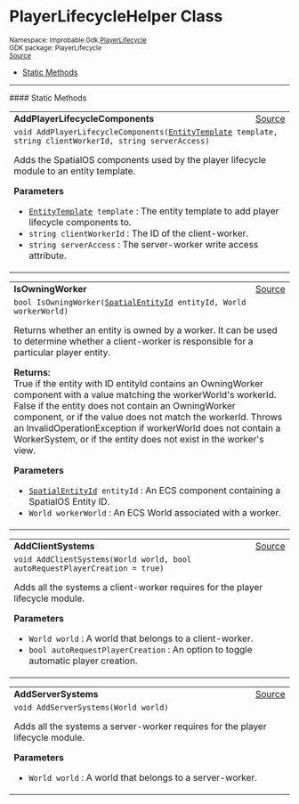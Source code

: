 
# PlayerLifecycleHelper Class
<sup>
Namespace: Improbable.Gdk.<a href="{{urlRoot}}/api/player-lifecycle-index">PlayerLifecycle</a><br/>
GDK package: PlayerLifecycle<br/>
<a href="https://www.github.com/spatialos/gdk-for-unity/blob/0.2.2/workers/unity/Packages/com.improbable.gdk.playerlifecycle/PlayerLifecycleHelper.cs/#L10">Source</a>
<style>
a code {
                    padding: 0em 0.25em!important;
}
code {
                    background-color: #ffffff!important;
}
</style>
</sup>
<nav id="pageToc" class="page-toc"><ul><li><a href="#static-methods">Static Methods</a>
</ul></nav>











</p>
<hr style="width:100%; border-top-color:#d8d8d8" />
#### Static Methods


</p>




<table width="100%">
    <tr>
        <td style="border-right:none"><b>AddPlayerLifecycleComponents</b></td>
        <td style="border-left:none; text-align:right"><a href="https://www.github.com/spatialos/gdk-for-unity/blob/0.2.2/workers/unity/Packages/com.improbable.gdk.playerlifecycle/PlayerLifecycleHelper.cs/#L18">Source</a></td>
    </tr>
    <tr>
        <td colspan="2">
<code>void AddPlayerLifecycleComponents(<a href="{{urlRoot}}/api/core/entity-template">EntityTemplate</a> template, string clientWorkerId, string serverAccess)</code></p>
Adds the SpatialOS components used by the player lifecycle module to an entity template. 


</p>

<b>Parameters</b>

<ul>
<li><code><a href="{{urlRoot}}/api/core/entity-template">EntityTemplate</a> template</code> : The entity template to add player lifecycle components to.</li>
<li><code>string clientWorkerId</code> : The ID of the client-worker.</li>
<li><code>string serverAccess</code> : The server-worker write access attribute.</li>
</ul>





</td>
    </tr>
</table>


<table width="100%">
    <tr>
        <td style="border-right:none"><b>IsOwningWorker</b></td>
        <td style="border-left:none; text-align:right"><a href="https://www.github.com/spatialos/gdk-for-unity/blob/0.2.2/workers/unity/Packages/com.improbable.gdk.playerlifecycle/PlayerLifecycleHelper.cs/#L41">Source</a></td>
    </tr>
    <tr>
        <td colspan="2">
<code>bool IsOwningWorker(<a href="{{urlRoot}}/api/core/spatial-entity-id">SpatialEntityId</a> entityId, World workerWorld)</code></p>
Returns whether an entity is owned by a worker. It can be used to determine whether a client-worker is responsible for a particular player entity. 
</p><b>Returns:</b></br>True if the entity with ID entityId contains an OwningWorker component with a value matching the workerWorld's workerId. False if the entity does not contain an OwningWorker component, or if the value does not match the workerId. Throws an InvalidOperationException if workerWorld does not contain a WorkerSystem, or if the entity does not exist in the worker's view. 

</p>

<b>Parameters</b>

<ul>
<li><code><a href="{{urlRoot}}/api/core/spatial-entity-id">SpatialEntityId</a> entityId</code> : An ECS component containing a SpatialOS Entity ID.</li>
<li><code>World workerWorld</code> : An ECS World associated with a worker.</li>
</ul>





</td>
    </tr>
</table>


<table width="100%">
    <tr>
        <td style="border-right:none"><b>AddClientSystems</b></td>
        <td style="border-left:none; text-align:right"><a href="https://www.github.com/spatialos/gdk-for-unity/blob/0.2.2/workers/unity/Packages/com.improbable.gdk.playerlifecycle/PlayerLifecycleHelper.cs/#L72">Source</a></td>
    </tr>
    <tr>
        <td colspan="2">
<code>void AddClientSystems(World world, bool autoRequestPlayerCreation = true)</code></p>
Adds all the systems a client-worker requires for the player lifecycle module. 


</p>

<b>Parameters</b>

<ul>
<li><code>World world</code> : A world that belongs to a client-worker.</li>
<li><code>bool autoRequestPlayerCreation</code> : An option to toggle automatic player creation.</li>
</ul>





</td>
    </tr>
</table>


<table width="100%">
    <tr>
        <td style="border-right:none"><b>AddServerSystems</b></td>
        <td style="border-left:none; text-align:right"><a href="https://www.github.com/spatialos/gdk-for-unity/blob/0.2.2/workers/unity/Packages/com.improbable.gdk.playerlifecycle/PlayerLifecycleHelper.cs/#L83">Source</a></td>
    </tr>
    <tr>
        <td colspan="2">
<code>void AddServerSystems(World world)</code></p>
Adds all the systems a server-worker requires for the player lifecycle module. 


</p>

<b>Parameters</b>

<ul>
<li><code>World world</code> : A world that belongs to a server-worker.</li>
</ul>





</td>
    </tr>
</table>







